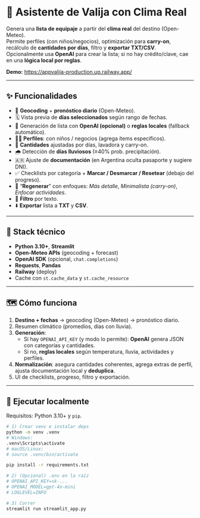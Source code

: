 # 🧳 Asistente de Valija con Clima Real

Genera una **lista de equipaje** a partir del **clima real** del destino (Open-Meteo).  
Permite perfiles (con niños/negocios), optimización para **carry-on**, recálculo de **cantidades por días**, filtro y **exportar TXT/CSV**.  
Opcionalmente usa **OpenAI** para crear la lista; si no hay crédito/clave, cae en una **lógica local por reglas**.

**Demo:** https://appvalija-production.up.railway.app/

---

## ✨ Funcionalidades

- 🔎 **Geocoding** + **pronóstico diario** (Open-Meteo).
- 🗓️ Vista previa de **días seleccionados** según rango de fechas.
- 🧠 Generación de lista con **OpenAI (opcional)** o **reglas locales** (fallback automático).
- 👶👔 **Perfiles**: con niños / negocios (agrega ítems específicos).
- 🧦 **Cantidades** ajustadas por días, lavadora y carry-on.
- 🌧️ Detección de **días lluviosos** (≥40% prob. precipitación).
- 🇦🇷 Ajuste de **documentación** (en Argentina oculta pasaporte y sugiere DNI).
- ✅ Checklists por categoría + **Marcar / Desmarcar / Resetear** (debajo del progreso).
- 🔁 “**Regenerar**” con enfoques: *Más detalle*, *Minimalista (carry-on)*, *Enfocar actividades*.
- 🔎 **Filtro** por texto.
- ⬇️ **Exportar** lista a **TXT** y **CSV**.

---

## 🧰 Stack técnico

- **Python 3.10+**, **Streamlit**
- **Open-Meteo APIs** (geocoding + forecast)
- **OpenAI SDK** (opcional, `chat.completions`)
- **Requests**, **Pandas**
- **Railway** (deploy)
- Cache con `st.cache_data` y `st.cache_resource`

---

## 🗺️ Cómo funciona

1. **Destino + fechas** → geocoding (Open-Meteo) → pronóstico diario.  
2. Resumen climático (promedios, días con lluvia).  
3. **Generación**:
   - Si hay `OPENAI_API_KEY` (y modo lo permite): **OpenAI** genera JSON con categorías y cantidades.
   - Si no, **reglas locales** según temperatura, lluvia, actividades y perfiles.
4. **Normalización**: asegura cantidades coherentes, agrega extras de perfil, ajusta documentación local y **deduplica**.
5. UI de checklists, progreso, filtro y exportación.

---

## 🚀 Ejecutar localmente

Requisitos: Python 3.10+ y `pip`.

```bash
# 1) Crear venv e instalar deps
python -m venv .venv
# Windows:
.venv\Scripts\activate
# macOS/Linux:
# source .venv/bin/activate

pip install -r requirements.txt

# 2) (Opcional) .env en la raíz
# OPENAI_API_KEY=sk-...
# OPENAI_MODEL=gpt-4o-mini
# LOGLEVEL=INFO

# 3) Correr
streamlit run streamlit_app.py

